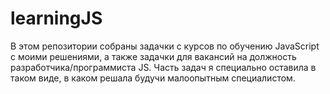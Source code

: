 # learningJS
В этом репозитории собраны задачки с курсов по обучению JavaScript с моими решениями, а также задачки для вакансий на должность разработчика/программиста JS.
Часть задач я специально оставила в таком виде, в каком решала будучи малоопытным специалистом. 

